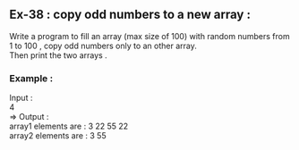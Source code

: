 ## Ex-38  : copy odd numbers to a new array :  
Write a program to fill an array (max size of 100) with random numbers from 1 to 100 , copy odd numbers only to an other array.  
Then print the two arrays .  

### Example :  
Input :  
4  
=> Output :  
array1 elements are : 3 22 55 22  
array2 elements are : 3 55  
